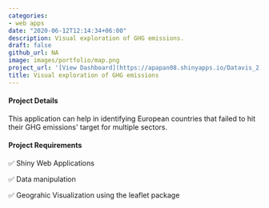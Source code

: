 ```yaml
---
categories:
- web apps
date: "2020-06-12T12:14:34+06:00"
description: Visual exploration of GHG emissions.
draft: false
github_url: NA
image: images/portfolio/map.png
project_url: '[View Dashboard](https://apapan08.shinyapps.io/Datavis_2)'
title: Visual exploration of GHG emissions
---
```



#### Project Details

This application can help in identifying European countries that failed to hit their GHG emissions' target for multiple sectors. 

#### Project Requirements

✅ Shiny Web Applications

✅ Data manipulation

✅ Geograhic Visualization using the leaflet package